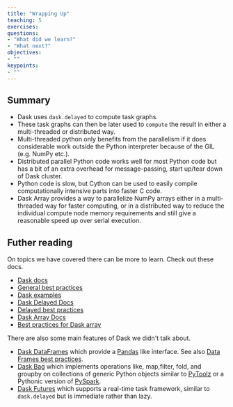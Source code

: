 ```yaml
---
title: "Wrapping Up"
teaching: 5
exercises: 
questions:
- "What did we learn?"
- "What next?"
objectives:
- ""
keypoints:
- ""
---
```


## Summary

* Dask uses `dask.delayed` to compute task graphs.
* These task graphs can then be later used to `compute` the result in either a multi-threaded or distributed way.
* Multi-threaded python only benefits from the parallelism if it does considerable work outside the Python interpreter because of the GIL (e.g. NumPy etc.).
* Distributed parallel Python code works well for most Python code but has a bit of an extra overhead for message-passing, start up/tear down of Dask cluster.
* Python code is slow, but Cython can be used to easily compile computationally intensive parts into faster C code.
* Dask Array provides a way to parallelize NumPy arrays either in a multi-threaded way for faster computing, or in a distributed way to reduce the individual compute node memory requirements and still give a reasonable speed up over serial execution.

## Futher reading
On topics we have covered there can be more to learn. Check out these docs.
* [Dask docs](https://docs.dask.org/en/stable/)
* [General best practices](https://docs.dask.org/en/latest/best-practices.html)
* [Dask examples](https://examples.dask.org)
* [Dask Delayed Docs](https://docs.dask.org/en/stable/delayed.html)
* [Delayed best practices](https://docs.dask.org/en/latest/delayed-best-practices.html)
* [Dask Array Docs](https://docs.dask.org/en/latest/array.html)
* [Best practices for Dask array](https://docs.dask.org/en/latest/array-best-practices.html)


There are also some main features of Dask we didn't talk about.

* [Dask DataFrames](https://docs.dask.org/en/stable/dataframe.html) which provide a [Pandas](https://pandas.pydata.org/) like interface. See also [Data Frames best practices](https://docs.dask.org/en/latest/dataframe-best-practices.html).
* [Dask Bag](https://docs.dask.org/en/stable/bag.html) which implements operations like, map,filter, fold, and groupby on collections of generic Python objects similar to [PyToolz](https://toolz.readthedocs.io/en/latest/) or a Pythonic version of [PySpark](https://spark.apache.org/docs/latest/api/python/).
* [Dask Futures](https://docs.dask.org/en/stable/futures.html) which supports a real-time task framework, similar to `dask.delayed` but is immediate rather than lazy.